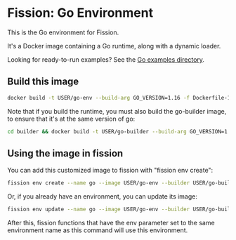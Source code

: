 # Fission: Go Environment

This is the Go environment for Fission.

It's a Docker image containing a Go runtime, along with a dynamic loader.

Looking for ready-to-run examples? See the [Go examples directory](../../examples/go).

## Build this image

```sh
docker build -t USER/go-env --build-arg GO_VERSION=1.16 -f Dockerfile-1.1x . && docker push USER/go-env
```

Note that if you build the runtime, you must also build the go-builder
image, to ensure that it's at the same version of go:

```sh
cd builder && docker build -t USER/go-builder --build-arg GO_VERSION=1.16 -f Dockerfile-1.1x . && docker push USER/go-builder
```

## Using the image in fission

You can add this customized image to fission with "fission env
create":

```sh
fission env create --name go --image USER/go-env --builder USER/go-builder --version 2
```

Or, if you already have an environment, you can update its image:

```sh
fission env update --name go --image USER/go-env --builder USER/go-builder
```

After this, fission functions that have the env parameter set to the
same environment name as this command will use this environment.

